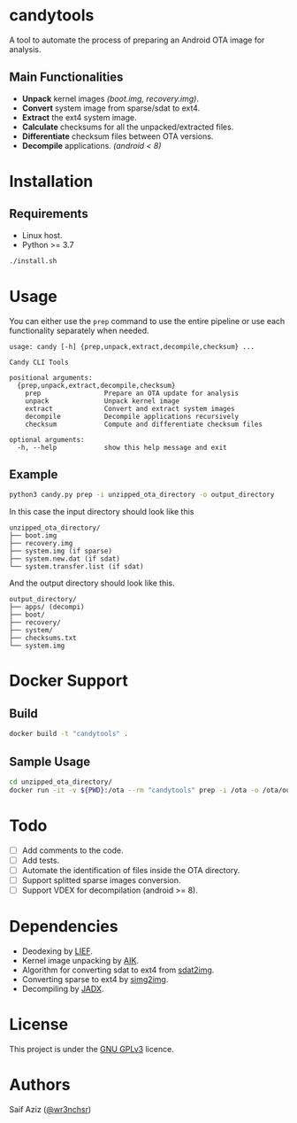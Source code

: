 # candytools
A tool to automate the process of preparing an Android OTA image for analysis.

## Main Functionalities
* **Unpack** kernel images *(boot.img, recovery.img)*.
* **Convert** system image from sparse/sdat to ext4.
* **Extract** the ext4 system image.
* **Calculate** checksums for all the unpacked/extracted files.
* **Differentiate** checksum files between OTA versions.
* **Decompile** applications. *(android < 8)*

# Installation
## Requirements
* Linux host.
* Python >= 3.7


```bash
./install.sh
```

# Usage
You can either use the `prep` command to use the entire pipeline or use each functionality separately when needed.

```
usage: candy [-h] {prep,unpack,extract,decompile,checksum} ...

Candy CLI Tools

positional arguments:
  {prep,unpack,extract,decompile,checksum}
    prep                Prepare an OTA update for analysis
    unpack              Unpack kernel image
    extract             Convert and extract system images
    decompile           Decompile applications recursively
    checksum            Compute and differentiate checksum files

optional arguments:
  -h, --help            show this help message and exit
```

## Example
```bash
python3 candy.py prep -i unzipped_ota_directory -o output_directory
```
In this case the input directory should look like this 
```
unzipped_ota_directory/
├── boot.img
├── recovery.img
├── system.img (if sparse)
├── system.new.dat (if sdat)
└── system.transfer.list (if sdat)
```
And the output directory should look like this.
```
output_directory/
├── apps/ (decompi)
├── boot/
├── recovery/
├── system/
├── checksums.txt
└── system.img
```

# Docker Support
## Build

```bash
docker build -t "candytools" .
```
## Sample Usage

```bash
cd unzipped_ota_directory/
docker run -it -v ${PWD}:/ota --rm "candytools" prep -i /ota -o /ota/output -d
```

# Todo
- [ ] Add comments to the code.
- [ ] Add tests.
- [ ] Automate the identification of files inside the OTA directory.
- [ ] Support splitted sparse images conversion.
- [ ] Support VDEX for decompilation (android >= 8).
<!-- https://github.com/lief-project/LIEF/issues/549 -->
<!-- https://github.com/anestisb/vdexExtractor -->

# Dependencies
* Deodexing by [LIEF](https://github.com/lief-project/LIEF).
* Kernel image unpacking by [AIK](https://github.com/ndrancs/AIK-Linux-x32-x64).
* Algorithm for converting sdat to ext4 from [sdat2img](https://github.com/xpirt/sdat2img).
* Converting sparse to ext4 by [simg2img](https://github.com/anestisb/android-simg2img).
* Decompiling by [JADX](https://github.com/skylot/jadx).

# License
This project is under the [GNU GPLv3](./LICENCE) licence.

# Authors
Saif Aziz ([@wr3nchsr](https://www.twitter.com/wr3nchsr))